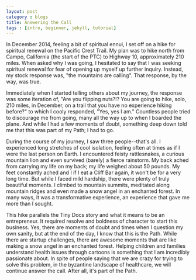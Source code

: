 ```yaml
---
layout: post
category : blogs
title: Answering the Call
tags : [intro, beginner, jekyll, tutorial]
---
```


In December 2014, feeling a bit of spiritual ennui, I set off on a hike for spiritual renewal on the Pacific Crest Trail. My plan was to hike north from Campo, California (the start of the PTC) to Highway 10, approximately 210 miles. When asked why I was going, I hesitated to say that I was seeking spiritual renewal for fear of opening up myself up further inquiry. Instead, my stock response was, "the mountains are calling". That response, by the way, was true. 

Immediately when I started telling others about my journey, the response was some iteration of, "Are you flipping nuts?!? You are going to hike, solo, 210 miles, in December, on a trail that you have no experience hiking before?" to which I cooly responded, "Yes, yes I am." Countless people tried to discourage me from going, many all the way up to when I boarded the plane. And while I had a few moments of doubt, something deep down told me that this was part of my Path; I had to go. 

During the course of my journey, I saw three people--that's all. I experienced long stretches of cool isolation, feeling often at times as if I were the last person on Earth. I encountered feisty rattlesnakes, a curious mountain lion and even survived (barely) a fierce rainstorm. My back ached from carrying my life on my back; my life weighed about 50 pounds. My feet constantly ached and I if I eat a Cliff Bar again, it won't be for a very long time. But while I faced mild hardship, there were plenty of truly beautiful moments. I climbed to mountain summits, meditated along mountain ridges and even made a snow angel in an enchanted forest. In many ways, it was a transformative experience, an experience that gave me more than I sought. 

This hike parallels the Tiny Docs story and what it means to be an entrepreneur. It required resolve and boldness of character to start this business. Yes, there are moments of doubt and times when I question my own sanity, but at the end of the day, I know that this is the Path. While there are startup challenges, there are awesome moments that are like making a snow angel in an enchanted forest. Helping children and families understand health issues through cartoons is something that I am incredibly passionate about. In spite of people saying that we are crazy for trying to solve this problem, in the byzantine landscape of healthcare, we will continue answer the call. After all, it's part of the Path.
